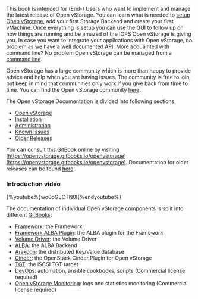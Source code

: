 This book is intended for (End-) Users who want to implement and manage the latest release of Open vStorage. You can learn what is needed to [setup Open vStorage](Installation/README.md), add your first Storage Backend and create your first vMachine. Once everything is setup you can use the GUI to follow up on how things are running and be amazed of the IOPS Open vStorage is giving you. In case you want to integrate your applications with Open vStorage, no problem as we have [a well documented API](Administration/usingtheapi/README.md). More acquainted with command line? No problem Open vStorage can be managed from a [command line](Administration/usingthecli/README.md).


Open vStorage has a large community which is more than happy to provide
advice and help when you are having issues. The community is free to
join, but keep in mind that communities only work if you give back from
time to time. You can find the Open vStorage community
[here](https://groups.google.com/forum/#!forum/open-vstorage).

The Open vStorage Documentation is divided into following sections:
* [Open vStorage](Openvstorage/README.md)
* [Installation](Installation/README.md)
* [Administration](Administration/README.md)
* [Known Issues](knownissues.md)
* [Older Releases](olderreleases.md)

You can consult this GitBook online by visiting [https://openvstorage.gitbooks.io/openvstorage](https://openvstorage.gitbooks.io/openvstorage). Documentation for older releases can be found [here](olderreleases.md).


### Introduction video
{%youtube%}wo0oGECTN0I{%endyoutube%}



The documentation of individual Open vStorage components is split into different [GitBooks](https://www.gitbook.com/@openvstorage):
* [Framework](https://openvstorage.gitbooks.io/framework/): the Framework
* [Framework ALBA Plugin](https://openvstorage.gitbooks.io/framework-alba-plugin/): the ALBA plugin for the Framework
* [Volume Driver](https://openvstorage.gitbooks.io/volumedriver/): the Volume Driver
* [ALBA](https://openvstorage.gitbooks.io/alba/): the ALBA Backend
* [Arakoon](https://openvstorage.gitbooks.io/arakoon/): the distributed Key/Value database
* [Cinder](https://openvstorage.gitbooks.io/cinder/): the OpenStack Cinder Plugin for Open vStorage
* [TGT](https://openvstorage.gitbooks.io/tgt/): the iSCSI TGT target
* [DevOps](https://openvstorage.gitbooks.io/devops/): automation, ansible cookbooks, scripts (Commercial license required)
* [Open vStorage Monitoring](https://openvstorage.gitbooks.io/ovs-monitoring/): logs and statistics monitoring (Commercial license required)

